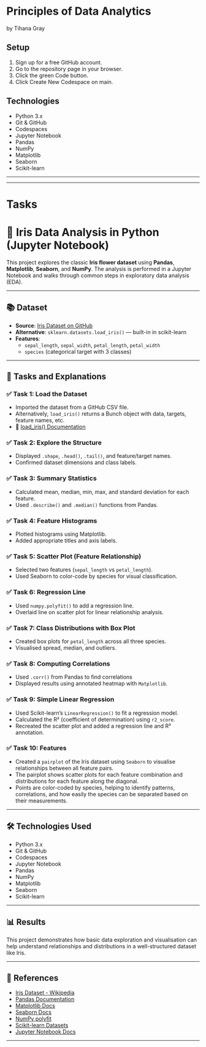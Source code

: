 # Principles of Data Analytics

by Tihana Gray

## Setup

1. Sign up for a free GitHub account.
2. Go to the repository page in your browser.
3. Click the green Code button.
4. Click Create New Codespace on main.

## Technologies

- Python 3.x
- Git & GitHub
- Codespaces
- Jupyter Notebook
- Pandas
- NumPy
- Matplotlib
- Seaborn
- Scikit-learn

---
---

# Tasks

# 🌸 Iris Data Analysis in Python (Jupyter Notebook)

This project explores the classic **Iris flower dataset** using **Pandas**, **Matplotlib**, **Seaborn**, and **NumPy**. The analysis is performed in a Jupyter Notebook and walks through common steps in exploratory data analysis (EDA).

---

## 📚 Dataset

- **Source**: [Iris Dataset on GitHub](https://gist.github.com/curran/a08a1080b88344b0c8a7)
- **Alternative**: `sklearn.datasets.load_iris()` — built-in in scikit-learn
- **Features**:  
  - `sepal_length`, `sepal_width`, `petal_length`, `petal_width`
  - `species` (categorical target with 3 classes)

---

## 🧪 Tasks and Explanations

### ✅ Task 1: Load the Dataset
- Imported the dataset from a GitHub CSV file.
- Alternatively, `load_iris()` returns a Bunch object with data, targets, feature names, etc.
- 📖 [load_iris() Documentation](https://scikit-learn.org/stable/modules/generated/sklearn.datasets.load_iris.html)

### ✅ Task 2: Explore the Structure
- Displayed `.shape`, `.head()`, `.tail()`, and feature/target names.
- Confirmed dataset dimensions and class labels.

### ✅ Task 3: Summary Statistics
- Calculated mean, median, min, max, and standard deviation for each feature.
- Used `.describe()` and `.median()` functions from Pandas.

### ✅ Task 4: Feature Histograms
- Plotted histograms using Matplotlib.
- Added appropriate titles and axis labels.

### ✅ Task 5: Scatter Plot (Feature Relationship)
- Selected two features (`sepal_length` vs `petal_length`).
- Used Seaborn to color-code by species for visual classification.

### ✅ Task 6: Regression Line
- Used `numpy.polyfit()` to add a regression line.
- Overlaid line on scatter plot for linear relationship analysis.

### ✅ Task 7: Class Distributions with Box Plot
- Created box plots for `petal_length` across all three species.
- Visualised spread, median, and outliers.

### ✅ Task 8: Computing Correlations
- Used `.corr()` from Pandas to find correlations
- Displayed results using annotated heatmap with `Matplotlib`.

### ✅ Task 9: Simple Linear Regression
- Used Scikit-learn’s `LinearRegression()` to fit a regression model.
- Calculated the R² (coefficient of determination) using `r2_score`.
- Recreated the scatter plot and added a regression line and R² annotation.

### ✅ Task 10: Features
- Created a `pairplot` of the Iris dataset using `Seaborn` to visualise relationships between all feature pairs.
- The pairplot shows scatter plots for each feature combination and distributions for each feature along the diagonal.
- Points are color-coded by species, helping to identify patterns, correlations, and how easily the species can be separated based on their measurements.

---

## 🛠️ Technologies Used

- Python 3.x
- Git & GitHub
- Codespaces
- Jupyter Notebook
- Pandas
- NumPy
- Matplotlib
- Seaborn
- Scikit-learn

---

## 📊 Results

This project demonstrates how basic data exploration and visualisation can help understand relationships and distributions in a well-structured dataset like Iris.

---

## 🔗 References

- [Iris Dataset - Wikipedia](https://en.wikipedia.org/wiki/Iris_flower_data_set)
- [Pandas Documentation](https://pandas.pydata.org/)
- [Matplotlib Docs](https://matplotlib.org/)
- [Seaborn Docs](https://seaborn.pydata.org/)
- [NumPy polyfit](https://numpy.org/doc/stable/reference/generated/numpy.polyfit.html)
- [Scikit-learn Datasets](https://scikit-learn.org/stable/datasets/index.html)
- [Jupyter Notebook Docs](https://jupyter-notebook.readthedocs.io/en/stable/)


---



